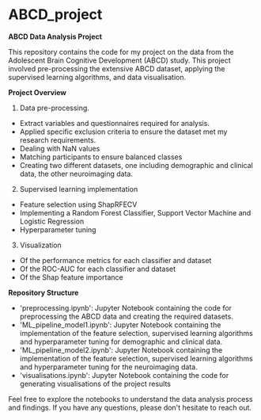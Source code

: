 # ABCD_project

**ABCD Data Analysis Project**

This repository contains the code for my project on the data from the Adolescent Brain Cognitive Development (ABCD) study. 
This project involved pre-processing the extensive ABCD dataset, applying the supervised learning algorithms, and data visualisation.



**Project Overview**

1. Data pre-processing.
- Extract variables and questionnaires required for analysis.
- Applied specific exclusion criteria to ensure the dataset met my research requirements.
- Dealing with NaN values
- Matching participants to ensure balanced classes
- Creating two different datasets, one including demographic and clinical data, the other neuroimaging data.

2. Supervised learning implementation
- Feature selection using ShapRFECV
- Implementing a Random Forest Classifier, Support Vector Machine and Logistic Regression
- Hyperparameter tuning

3. Visualization
- Of the performance metrics for each classifier and dataset
- Of the ROC-AUC for each classifier and dataset
- Of the Shap feature importance

  
**Repository Structure**

- 'preprocessing.ipynb': Jupyter Notebook containing the code for preprocessing the ABCD data and creating the required datasets.
- 'ML_pipeline_model1.ipynb': Jupyter Notebook containing the implementation of the feature selection, supervised learning algorithms
  and hyperparameter tuning for demographic and clinical data.
- 'ML_pipeline_model2.ipynb': Jupyter Notebook containing the implementation of the feature selection, supervised learning algorithms
  and hyperparameter tuning for the neuroimaging data.
- 'visualisations.ipynb': Jupyter Notebook containing the code for generating visualisations of the project results

  

Feel free to explore the notebooks to understand the data analysis process and findings.
If you have any questions, please don't hesitate to reach out. 
